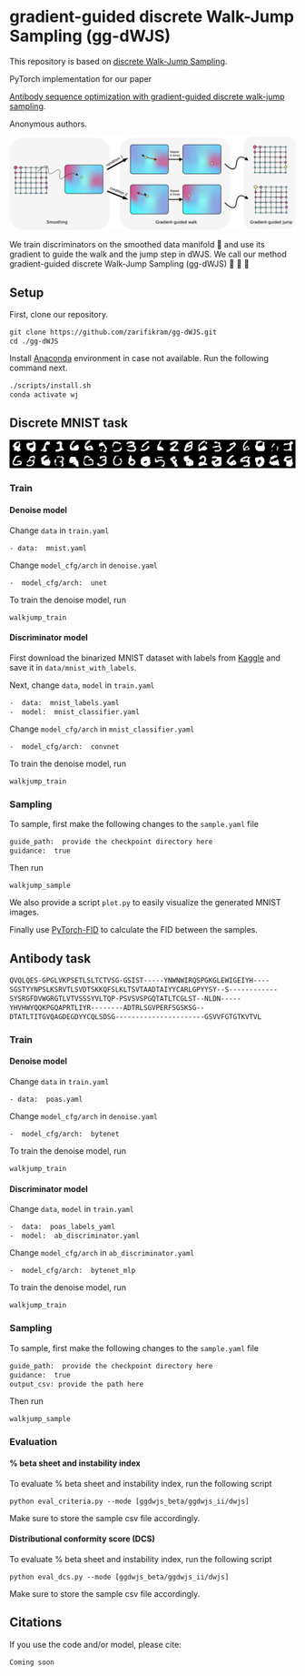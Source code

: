 
# gradient-guided discrete Walk-Jump Sampling (gg-dWJS)

This repository is based on [discrete Walk-Jump Sampling](https://github.com/Genentech/walk-jump).

PyTorch implementation for our paper 

[Antibody sequence optimization with gradient-guided discrete walk-jump sampling]().

Anonymous authors.

<!-- fig from assets -->
![gg-dWJS](assets/process.png)

We train discriminators on the smoothed data manifold :pill: and use its gradient to guide the walk and the jump step in dWJS. We call our method gradient-guided discrete Walk-Jump Sampling (gg-dWJS)  :feet: :walking: :running:

## Setup
First, clone our repository.
```
git clone https://github.com/zarifikram/gg-dWJS.git
cd ./gg-dWJS
```
Install [Anaconda](http://anaconda.org) environment in case not available. Run the following command next.
```
./scripts/install.sh
conda activate wj
```

## Discrete MNIST task
<!-- mnist samples -->
![mnist](assets/gg-dWJS_samples.png)
### Train
####  Denoise model
Change `data` in `train.yaml`
```
- data:  mnist.yaml
```
Change `model_cfg/arch` in `denoise.yaml`
```
-  model_cfg/arch:  unet
```
To train the denoise model, run
```
walkjump_train
```

#### Discriminator model
First download the binarized MNIST dataset with labels from [Kaggle](https://www.kaggle.com/datasets/albertaillet/binarized-mnist-larochelle-et-al) and save it in `data/mnist_with_labels`.

Next, change `data`, `model` in `train.yaml`
```
-  data:  mnist_labels.yaml
-  model:  mnist_classifier.yaml
```
Change `model_cfg/arch` in `mnist_classifier.yaml`
```
-  model_cfg/arch:  convnet
```
To train the denoise model, run
```
walkjump_train
```

### Sampling
To sample, first make the following changes to the `sample.yaml` file
```
guide_path:  provide the checkpoint directory here
guidance:  true
```

Then run
```
walkjump_sample
```

We also provide a script `plot.py` to easily visualize the generated MNIST images. 

Finally use [PyTorch-FID](https://pypi.org/project/pytorch-fid/#:~:text=FID%20is%20a%20measure%20of,samples%20of%20Generative%20Adversarial%20Networks.) to calculate the FID between the samples.



## Antibody task
```
QVQLQES-GPGLVKPSETLSLTCTVSG-GSIST-----YNWNWIRQSPGKGLEWIGEIYH----SGSTYYNPSLKSRVTLSVDTSKKQFSLKLTSVTAADTAIYYCARLGPYYSY--S------------SYSRGFDVWGRGTLVTVSSSYVLTQP-PSVSVSPGQTATLTCGLST--NLDN-----YHVHWYQQKPGQAPRTLIYR--------ADTRLSGVPERFSGSKSG--DTATLTITGVQAGDEGDYYCQLSDSG----------------------GSVVFGTGTKVTVL
```
### Train
####  Denoise model
Change `data` in `train.yaml`
```
- data:  poas.yaml
```
Change `model_cfg/arch` in `denoise.yaml`
```
-  model_cfg/arch:  bytenet
```
To train the denoise model, run
```
walkjump_train
```

#### Discriminator model
Change `data`, `model` in `train.yaml`
```
-  data:  poas_labels_yaml
-  model:  ab_discriminator.yaml
```
Change `model_cfg/arch` in `ab_discriminator.yaml`
```
-  model_cfg/arch:  bytenet_mlp
```
To train the denoise model, run
```
walkjump_train
```

### Sampling
To sample, first make the following changes to the `sample.yaml` file
```
guide_path:  provide the checkpoint directory here
guidance:  true
output_csv: provide the path here
```

Then run
```
walkjump_sample
```
### Evaluation
#### % beta sheet and instability index
To evaluate % beta sheet and instability index, run the following script
```
python eval_criteria.py --mode [ggdwjs_beta/ggdwjs_ii/dwjs]
```
Make sure to store the sample csv file accordingly.

#### Distributional conformity score (DCS)
To evaluate % beta sheet and instability index, run the following script
```
python eval_dcs.py --mode [ggdwjs_beta/ggdwjs_ii/dwjs]
```
Make sure to store the sample csv file accordingly.


## Citations
If you use the code and/or model, please cite:
```
Coming soon
```
